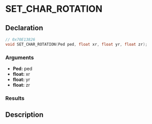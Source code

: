 # SET_CHAR_ROTATION

## Declaration
```cpp
// 0x70E13826
void SET_CHAR_ROTATION(Ped ped, float xr, float yr, float zr);
```

### Arguments
- **Ped:** ped
- **float:** xr
- **float:** yr
- **float:** zr

### Results

## Description
